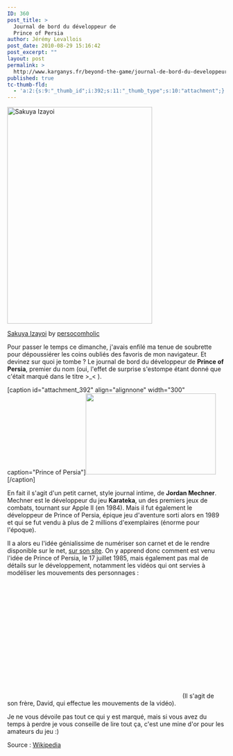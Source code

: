 ```yaml
---
ID: 360
post_title: >
  Journal de bord du développeur de
  Prince of Persia
author: Jérémy Levallois
post_date: 2010-08-29 15:16:42
post_excerpt: ""
layout: post
permalink: >
  http://www.karganys.fr/beyond-the-game/journal-de-bord-du-developpeur-de-prince-of-persia/
published: true
tc-thumb-fld:
  - 'a:2:{s:9:"_thumb_id";i:392;s:11:"_thumb_type";s:10:"attachment";}'
---
```

<div class="wp-caption alignnone" style="width: 344px;"><a href="http://www.flickr.com/photos/persocom/4936206831/"><img src="http://farm5.static.flickr.com/4102/4936206831_26c0122532.jpg" title="Sakuya Izayoi" alt="Sakuya Izayoi" width="334" height="500" /></a><p class="wp-caption-text"><a href="http://www.flickr.com/photos/persocom/4936206831/">Sakuya Izayoi</a> by <a href="http://www.flickr.com/photos/persocom/">persocomholic</a></p></div>

Pour passer le temps ce dimanche, j'avais enfilé ma tenue de soubrette pour dépoussiérer les coins oubliés des favoris de mon navigateur. Et devinez sur quoi je tombe ? Le journal de bord du développeur de <strong>Prince of Persia</strong>, premier du nom (oui, l'effet de surprise s'estompe étant donné que c'était marqué dans le titre >_< ).

[caption id="attachment_392" align="alignnone" width="300" caption="Prince of Persia"]<a href="http://www.karganys.fr/wp-content/uploads/2010/08/princeofpersia.gif"><img src="http://www.karganys.fr/wp-content/uploads/2010/08/princeofpersia-300x187.gif" alt="" title="princeofpersia" width="300" height="187" class="size-medium wp-image-392" /></a>[/caption]

En fait il s'agit d'un petit carnet, style journal intime, de <strong>Jordan Mechner</strong>. Mechner est le développeur du jeu <strong>Karateka</strong>, un des premiers jeux de combats, tournant sur Apple II (en 1984). Mais il fut également le développeur de Prince of Persia, épique jeu d'aventure sorti alors en 1989 et qui se fut vendu à plus de 2 millions d'exemplaires (énorme pour l'époque).

Il a alors eu l'idée génialissime de numériser son carnet et de le rendre disponible sur le net, <a href="http://jordanmechner.com/old-journals/" target="_blank">sur son site</a>. On y apprend donc comment est venu l'idée de Prince of Persia, le 17 juillet 1985, mais également pas mal de détails sur le développement, notamment les vidéos qui ont servies à modéliser les mouvements des personnages :

<object width="400" height="267"><param name="allowfullscreen" value="true" /><param name="allowscriptaccess" value="always" /><param name="movie" value="http://vimeo.com/moogaloop.swf?clip_id=1854745&amp;server=vimeo.com&amp;show_title=1&amp;show_byline=1&amp;show_portrait=1&amp;color=00ADEF&amp;fullscreen=1&amp;autoplay=0&amp;loop=0" /><embed src="http://vimeo.com/moogaloop.swf?clip_id=1854745&amp;server=vimeo.com&amp;show_title=1&amp;show_byline=1&amp;show_portrait=1&amp;color=00ADEF&amp;fullscreen=1&amp;autoplay=0&amp;loop=0" type="application/x-shockwave-flash" allowfullscreen="true" allowscriptaccess="always" width="400" height="267"></embed></object>
(Il s'agit de son frère, David, qui effectue les mouvements de la vidéo).

Je ne vous dévoile pas tout ce qui y est marqué, mais si vous avez du temps à perdre je vous conseille de lire tout ça, c'est une mine d'or pour les amateurs du jeu :)

Source : <a href="http://fr.wikipedia.org/wiki/Prince_of_Persia" target="_blank">Wikipedia</a>